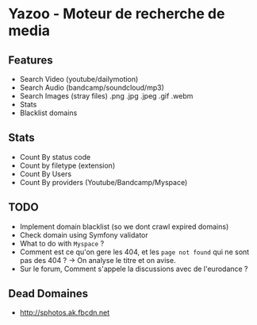 # Yazoo - Moteur de recherche de media

## Features
 - Search Video (youtube/dailymotion)
 - Search Audio (bandcamp/soundcloud/mp3)
 - Search Images (stray files) .png .jpg .jpeg .gif .webm
 - Stats
 - Blacklist domains

## Stats

- Count By status code
- Count by filetype (extension)
- Count By Users
- Count By providers (Youtube/Bandcamp/Myspace)


## TODO
- Implement domain blacklist (so we dont crawl expired domains)
- Check domain using Symfony validator
- What to do with `Myspace` ?
- Comment est ce qu'on gere les 404, et les `page not found` qui ne sont pas des 404 ? -> On analyse le titre et on avise.
- Sur le forum, Comment s'appele la discussions avec de l'eurodance ?

## Dead Domaines
- http://sphotos.ak.fbcdn.net


